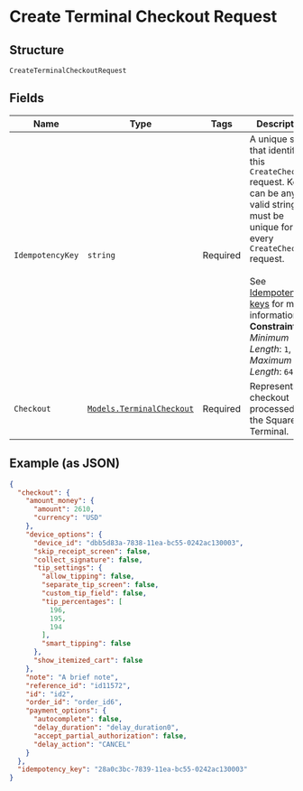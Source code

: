 
# Create Terminal Checkout Request

## Structure

`CreateTerminalCheckoutRequest`

## Fields

| Name | Type | Tags | Description |
|  --- | --- | --- | --- |
| `IdempotencyKey` | `string` | Required | A unique string that identifies this `CreateCheckout` request. Keys can be any valid string but<br>must be unique for every `CreateCheckout` request.<br><br>See [Idempotency keys](https://developer.squareup.com/docs/basics/api101/idempotency) for more information.<br>**Constraints**: *Minimum Length*: `1`, *Maximum Length*: `64` |
| `Checkout` | [`Models.TerminalCheckout`](../../doc/models/terminal-checkout.md) | Required | Represents a checkout processed by the Square Terminal. |

## Example (as JSON)

```json
{
  "checkout": {
    "amount_money": {
      "amount": 2610,
      "currency": "USD"
    },
    "device_options": {
      "device_id": "dbb5d83a-7838-11ea-bc55-0242ac130003",
      "skip_receipt_screen": false,
      "collect_signature": false,
      "tip_settings": {
        "allow_tipping": false,
        "separate_tip_screen": false,
        "custom_tip_field": false,
        "tip_percentages": [
          196,
          195,
          194
        ],
        "smart_tipping": false
      },
      "show_itemized_cart": false
    },
    "note": "A brief note",
    "reference_id": "id11572",
    "id": "id2",
    "order_id": "order_id6",
    "payment_options": {
      "autocomplete": false,
      "delay_duration": "delay_duration0",
      "accept_partial_authorization": false,
      "delay_action": "CANCEL"
    }
  },
  "idempotency_key": "28a0c3bc-7839-11ea-bc55-0242ac130003"
}
```

